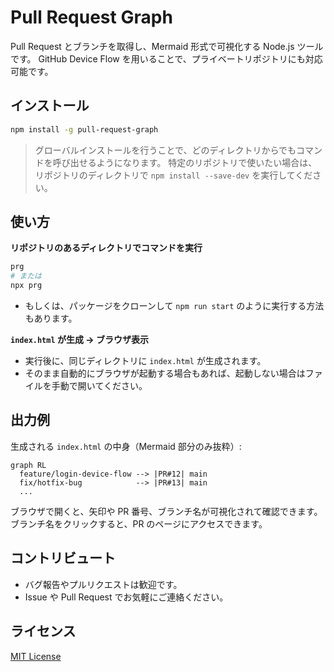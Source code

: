 # Pull Request Graph

Pull Request とブランチを取得し、Mermaid 形式で可視化する Node.js ツールです。
GitHub Device Flow を用いることで、プライベートリポジトリにも対応可能です。

## インストール

```bash
npm install -g pull-request-graph
```

> グローバルインストールを行うことで、どのディレクトリからでもコマンドを呼び出せるようになります。
> 特定のリポジトリで使いたい場合は、リポジトリのディレクトリで `npm install --save-dev` を実行してください。

## 使い方

**リポジトリのあるディレクトリでコマンドを実行**

```bash
prg
# または
npx prg
```

- もしくは、パッケージをクローンして `npm run start` のように実行する方法もあります。

**`index.html` が生成 → ブラウザ表示**

- 実行後に、同じディレクトリに `index.html` が生成されます。
- そのまま自動的にブラウザが起動する場合もあれば、起動しない場合はファイルを手動で開いてください。

## 出力例

生成される `index.html` の中身（Mermaid 部分のみ抜粋）:

```mermaid
graph RL
  feature/login-device-flow --> |PR#12| main
  fix/hotfix-bug            --> |PR#13| main
  ...
```

ブラウザで開くと、矢印や PR 番号、ブランチ名が可視化されて確認できます。
ブランチ名をクリックすると、PR のページにアクセスできます。

## コントリビュート

- バグ報告やプルリクエストは歓迎です。
- Issue や Pull Request でお気軽にご連絡ください。

## ライセンス

[MIT License](LICENSE)
